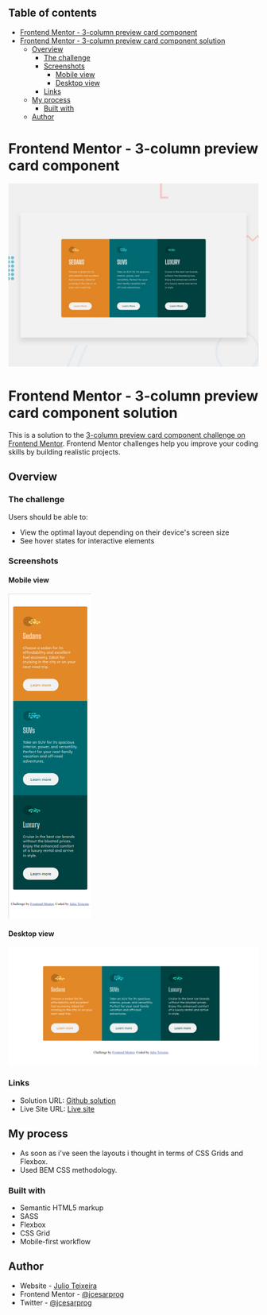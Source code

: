 ## Table of contents

- [Frontend Mentor - 3-column preview card component](#frontend-mentor---3-column-preview-card-component)
- [Frontend Mentor - 3-column preview card component solution](#frontend-mentor---3-column-preview-card-component-solution)
  - [Overview](#overview)
    - [The challenge](#the-challenge)
    - [Screenshots](#screenshots)
      - [Mobile view](#mobile-view)
      - [Desktop view](#desktop-view)
    - [Links](#links)
  - [My process](#my-process)
    - [Built with](#built-with)
  - [Author](#author)
# Frontend Mentor - 3-column preview card component

![Design preview for the 3-column preview card component coding challenge](./design/desktop-preview.jpg)

# Frontend Mentor - 3-column preview card component solution

This is a solution to the [3-column preview card component challenge on Frontend Mentor](https://www.frontendmentor.io/challenges/3column-preview-card-component-pH92eAR2-). Frontend Mentor challenges help you improve your coding skills by building realistic projects. 

## Overview

### The challenge

Users should be able to:

- View the optimal layout depending on their device's screen size
- See hover states for interactive elements

### Screenshots
#### Mobile view
![](./screenshot-mobile.png)
#### Desktop view
![](./screenshot-desktop.png)


### Links

- Solution URL: [Github solution](https://github.com/jcesarprog/Challenges/tree/main/FrontendMentor/02-3-column-preview-card-component)
- Live Site URL: [Live site](https://jcesarprog.github.io/Challenges/FrontendMentor/02-3-column-preview-card-component/)

## My process
- As soon as i've seen the layouts i thought in terms of CSS Grids and Flexbox.
- Used BEM CSS methodology.
### Built with

- Semantic HTML5 markup
- SASS
- Flexbox
- CSS Grid
- Mobile-first workflow

## Author

- Website - [Julio Teixeira](https://www.your-site.com)
- Frontend Mentor - [@jcesarprog](https://www.frontendmentor.io/profile/jcesarprog)
- Twitter - [@jcesarprog](https://www.twitter.com/jcesarprog)
